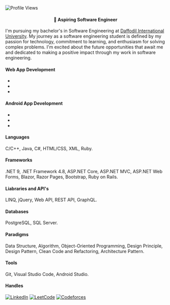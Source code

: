 ![Profile Views](https://komarev.com/ghpvc/?username=atikurajib&color=blue)

<h4 align = "center">💫 Aspiring Software Engineer</h4>

I'm pursuing my bachelor's in Software Engineering at [Daffodil International University](https://daffodilvarsity.edu.bd/). My journey as a software engineering student is defined by my passion for technology, commitment to learning, and enthusiasm for solving complex problems. I'm excited about the future opportunities that await me and dedicated to making a positive impact through my work in software engineering.

#### Web App Development
-
-
-
#### Android App Development
-
-
-
#### Languages
C/C++, Java, C#, HTML/CSS, XML, Ruby.
#### Frameworks
.NET 9, .NET Framework 4.8, ASP.NET Core, ASP.NET MVC, ASP.NET Web Forms, Blazor, Razor Pages, Bootstrap, Ruby on Rails. 
#### Liabraries and API's
LINQ, jQuery, Web API, REST API, GraphQL.
#### Databases   
PostgreSQL, SQL Server.
#### Paradigms
Data Structure, Algorithm, Object-Oriented Programming, Design Principle, Design Pattern, Clean Code and Refactoring, Architecture Pattern.
#### Tools
Git, Visual Studio Code, Android Studio.
#### Handles
[![LinkedIn](https://img.shields.io/badge/LinkedIn-Connect-blue?style=flat&logo=linkedin)](https://www.linkedin.com/in/atikurajib)  [![LeetCode](https://img.shields.io/badge/LeetCode-Profile-blue?style=flat&logo=leetcode)](https://leetcode.com/atikurajib) [![Codeforces](https://img.shields.io/badge/Codeforces-Profile-blue?style=flat&logo=codeforces)](https://codeforces.com/profile/atikurajib)
